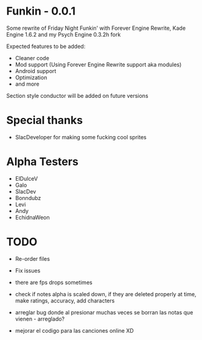 # Funkin - 0.0.1

Some rewrite of Friday Night Funkin' with Forever Engine Rewrite, Kade Engine 1.6.2 and my Psych Engine 0.3.2h fork

Expected features to be added:
- Cleaner code
- Mod support (Using Forever Engine Rewrite support aka modules)
- Android support
- Optimization
- and more

Section style conductor will be added on future versions

# Special thanks
- SlacDeveloper for making some fucking cool sprites

# Alpha Testers
- ElDulceV
- Galo
- SlacDev
- Bonndubz
- Levi
- Andy
- EchidnaWeon

# TODO
- Re-order files 
- Fix issues

- there are fps drops sometimes
- check if notes alpha is scaled down, if they are deleted properly at time, make ratings, accuracy, add characters
- arreglar bug donde al presionar muchas veces se borran las notas que vienen - arreglado?
- mejorar el codigo para las canciones online XD